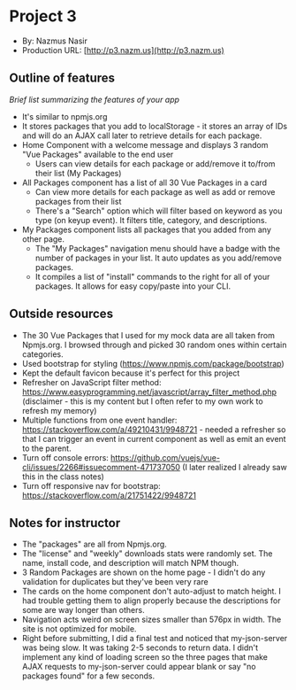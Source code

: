 # Project 3
+ By: Nazmus Nasir
+ Production URL: [http://p3.nazm.us](http://p3.nazm.us)


## Outline of features
*Brief list summarizing the features of your app*
* It's similar to npmjs.org
* It stores packages that you add to localStorage - it stores an array of IDs and will do an AJAX call later to retrieve details for each package.
* Home Component with a welcome message and displays 3 random "Vue Packages" available to the end user
  * Users can view details for each package or add/remove it to/from their list (My Packages)
* All Packages component has a list of all 30 Vue Packages in a card
  * Can view more details for each package as well as add or remove packages from their list
  * There's a "Search" option which will filter based on keyword as you type (on keyup event). It filters title, category, and descriptions.
* My Packages component lists all packages that you added from any other page.
  * The "My Packages" navigation menu should have a badge with the number of packages in your list. It auto updates as you add/remove packages.
  * It compiles a list of "install" commands to the right for all of your packages. It allows for easy copy/paste into your CLI.


## Outside resources
- The 30 Vue Packages that I used for my mock data are all taken from Npmjs.org. I browsed through and picked 30 random ones within certain categories.
- Used bootstrap for styling (https://www.npmjs.com/package/bootstrap)
- Kept the default favicon because it's perfect for this project
- Refresher on JavaScript filter method: https://www.easyprogramming.net/javascript/array_filter_method.php (disclaimer - this is my content but I often refer to my own work to refresh my memory)
- Multiple functions from one event handler: https://stackoverflow.com/a/49210431/9948721 - needed a refresher so that I can trigger an event in current component as well as emit an event to the parent.
- Turn off console errors: https://github.com/vuejs/vue-cli/issues/2266#issuecomment-471737050 (I later realized I already saw this in the class notes)
- Turn off responsive nav for bootstrap: https://stackoverflow.com/a/21751422/9948721

## Notes for instructor
- The "packages" are all from Npmjs.org.
- The "license" and "weekly" downloads stats were randomly set. The name, install code, and description will match NPM though.
- 3 Random Packages are shown on the home page - I didn't do any validation for duplicates but they've been very rare
- The cards on the home component don't auto-adjust to match height. I had trouble getting them to align properly because the descriptions for some are way longer than others.
- Navigation acts weird on screen sizes smaller than 576px in width. The site is not optimized for mobile.
- Right before submitting, I did a final test and noticed that my-json-server was being slow. It was taking 2-5 seconds to return data. I didn't implement any kind of loading screen so the
three pages that make AJAX requests to my-json-server could appear blank or say "no packages found" for a few seconds.